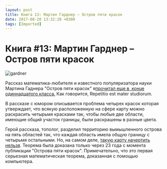 ```yaml
---
layout: post
title: Книга 13: Мартин Гарднер – Остров пяти красок
date: 2017-08-20 13:32:20 +0300
tags: [Imported]
---
```

# Книга #13: Мартин Гарднер – Остров пяти красок

![gardner](https://vlaim.s3.amazonaws.com/uploads/2016/07/gardner.jpeg)

Рассказ математика-любителя и известного популяризатора науки Мартина Гаднера "Остров пяти красок" я[прочитал еще в  конце одиннадцатого класса.](https://blog.alexeyev.me/2011/05/martin-gardner-2/ "Мартин Гарднер") Как говорится, Repetitio est mater studiorum.

В рассказе с юмором описывается проблема четырех красок которая утверждает, что всякую расположенную на сфере карту можно раскрасить четырьмя красками так, чтобы любые две области, имеющие общий участок границы, были раскрашены в разные цвета.

Герой рассказа, тополог, разделил территорию вымышленного острова на пять областей так, что каждая область имела общую границу с четырьмя остальными. Но, на самом деле, [такую карту начертить нельзя](http://www.razlib.ru/matematika/matematicheskie_golovolomki_i_razvlechenija/p45.php). Теорема была доказана только через 23 года с момента публикации "Острова пяти красок". Примечательно, что это первая серьезная математическая теорема, доказанная с помощью компьютера.